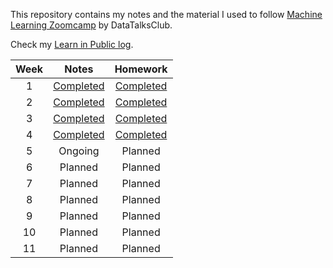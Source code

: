 This repository contains my notes and the material I used to follow [Machine Learning Zoomcamp](https://github.com/DataTalksClub/machine-learning-zoomcamp) by DataTalksClub.

Check my [Learn in Public log](https://github.com/kemaldahha/learn-in-public).

| Week | Notes | Homework |
| :-: | :-: | :-: |
| 1 | [Completed](week_1_notes.md) | [Completed](week_1_homework.ipynb) |
| 2 | [Completed](week_2_notes.ipynb) | [Completed](week_2_homework.ipynb) |
| 3 | [Completed](week_3_notes.ipynb) | [Completed](week_3_homework.ipynb) | 
| 4 | [Completed](week_4_notes.ipynb) | [Completed](week_4_homework.ipynb) |
| 5 | Ongoing | Planned | 
| 6 | Planned | Planned | 
| 7 | Planned | Planned | 
| 8 | Planned | Planned | 
| 9 | Planned | Planned | 
| 10 | Planned | Planned | 
| 11 | Planned | Planned |